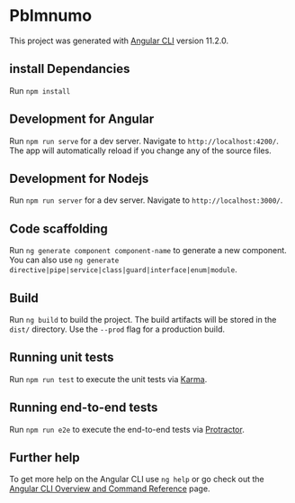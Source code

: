 # Pblmnumo

This project was generated with [Angular CLI](https://github.com/angular/angular-cli) version 11.2.0.

## install Dependancies
Run `npm install`


## Development for Angular 

Run `npm run serve` for a dev server. Navigate to `http://localhost:4200/`. The app will automatically reload if you change any of the source files.

## Development for Nodejs

Run `npm run server` for a dev server. Navigate to `http://localhost:3000/`. 

## Code scaffolding

Run `ng generate component component-name` to generate a new component. You can also use `ng generate directive|pipe|service|class|guard|interface|enum|module`.

## Build

Run `ng build` to build the project. The build artifacts will be stored in the `dist/` directory. Use the `--prod` flag for a production build.

## Running unit tests

Run `npm run test` to execute the unit tests via [Karma](https://karma-runner.github.io).

## Running end-to-end tests

Run `npm run e2e` to execute the end-to-end tests via [Protractor](http://www.protractortest.org/).

## Further help

To get more help on the Angular CLI use `ng help` or go check out the [Angular CLI Overview and Command Reference](https://angular.io/cli) page.
